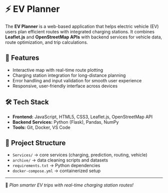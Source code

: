 # ⚡ EV Planner

The **EV Planner** is a web-based application that helps electric vehicle (EV) users plan efficient routes with integrated charging stations. It combines **Leaflet.js** and **OpenStreetMap APIs** with backend services for vehicle data, route optimization, and trip calculations.

## 🚀 Features
- Interactive map with real-time route plotting  
- Charging station integration for long-distance planning  
- Error handling and input validation for smooth user experience  
- Responsive, user-friendly interface across devices  

## 🛠 Tech Stack
- **Frontend:** JavaScript, HTML5, CSS3, Leaflet.js, OpenStreetMap API  
- **Backend Services:** Python (Flask), Pandas, NumPy  
- **Tools:** Git, Docker, VS Code  

## 📂 Project Structure
- `Services/` → core services (charging, prediction, routing, vehicle)  
- `archive/` → data cleaning scripts and datasets  
- `requirements.txt` → Python dependencies  
- `docker-compose.yml` → containerized setup  

---

📌 *Plan smarter EV trips with real-time charging station routes!*
